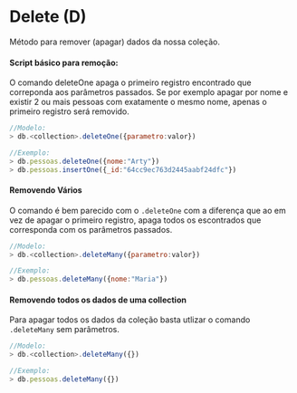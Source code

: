 # Delete (D)

Método para remover (apagar) dados da nossa coleção.

#### Script básico para remoção:

O comando deleteOne apaga o primeiro registro encontrado que correponda aos parâmetros passados. Se por exemplo apagar por nome e existir 2 ou mais pessoas com exatamente o mesmo nome, apenas o primeiro registro será removido.

```javascript
//Modelo:
> db.<collection>.deleteOne({parametro:valor})

//Exemplo:
> db.pessoas.deleteOne({nome:"Arty"})
> db.pessoas.insertOne({_id:"64cc9ec763d2445aabf24dfc"})
```

#### Removendo Vários

O comando é bem parecido com o `.deleteOne` com a diferença que ao em vez de apagar o primeiro registro, apaga todos os escontrados que corresponda com os parâmetros passados.

```javascript
//Modelo:
> db.<collection>.deleteMany({parametro:valor})

//Exemplo:
> db.pessoas.deleteMany({nome:"Maria"})
```

#### Removendo todos os dados de uma collection

Para apagar todos os dados da coleção basta utlizar o comando `.deleteMany` sem parâmetros.

```javascript
//Modelo:
> db.<collection>.deleteMany({})

//Exemplo:
> db.pessoas.deleteMany({})
```
